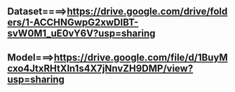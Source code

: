 ## Dataset====>https://drive.google.com/drive/folders/1-ACCHNGwpG2xwDlBT-svW0M1_uE0vY6V?usp=sharing

## Model===>https://drive.google.com/file/d/1BuyMcxo4JtxRHtXln1s4X7jNnvZH9DMP/view?usp=sharing

